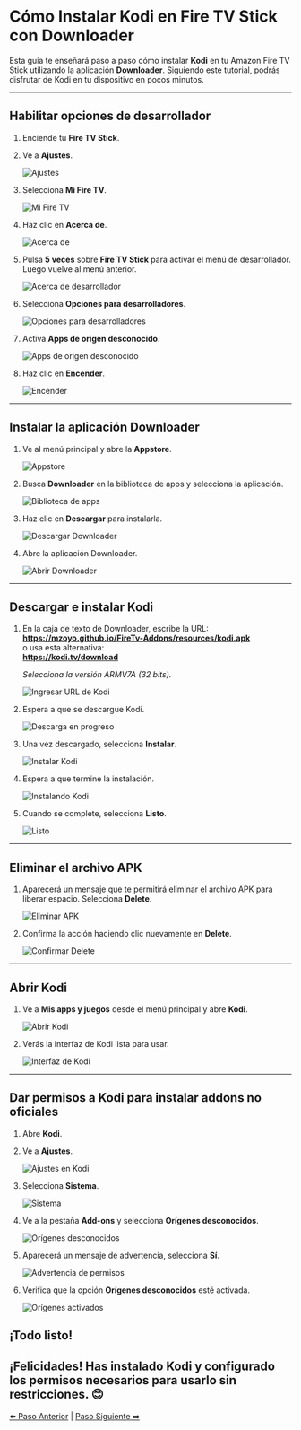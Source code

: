 # **Cómo Instalar Kodi en Fire TV Stick con Downloader**

Esta guía te enseñará paso a paso cómo instalar **Kodi** en tu Amazon Fire TV Stick utilizando la aplicación **Downloader**. Siguiendo este tutorial, podrás disfrutar de Kodi en tu dispositivo en pocos minutos.

---

## **Habilitar opciones de desarrollador**

1. Enciende tu **Fire TV Stick**.
2. Ve a **Ajustes**.

   ![Ajustes](/images/1.jpg)

3. Selecciona **Mi Fire TV**.

   ![Mi Fire TV](/images/2.jpg)

4. Haz clic en **Acerca de**.

   ![Acerca de](/images/3.jpg)

5. Pulsa **5 veces** sobre **Fire TV Stick** para activar el menú de desarrollador. Luego vuelve al menú anterior.

   ![Acerca de desarrollador](/images/4.jpg)

6. Selecciona **Opciones para desarrolladores**.

   ![Opciones para desarrolladores](/images/5.jpg)

7. Activa **Apps de origen desconocido**.

   ![Apps de origen desconocido](/images/6.jpg)

8. Haz clic en **Encender**.

   ![Encender](/images/7.jpg)

---

## **Instalar la aplicación Downloader**

1. Ve al menú principal y abre la **Appstore**.

   ![Appstore](/images/8.jpg)

2. Busca **Downloader** en la biblioteca de apps y selecciona la aplicación.

   ![Biblioteca de apps](/images/9.jpg)

3. Haz clic en **Descargar** para instalarla.

   ![Descargar Downloader](/images/10.jpg)

4. Abre la aplicación Downloader.

   ![Abrir Downloader](/images/11.jpg)

---

## **Descargar e instalar Kodi**

1. En la caja de texto de Downloader, escribe la URL:  
   **<https://mzoyo.github.io/FireTv-Addons/resources/kodi.apk>**  
   o usa esta alternativa:  
   **<https://kodi.tv/download>**

   _Selecciona la versión ARMV7A (32 bits)._

   ![Ingresar URL de Kodi](/images/12.jpg)

2. Espera a que se descargue Kodi.

   ![Descarga en progreso](/images/13.jpg)

3. Una vez descargado, selecciona **Instalar**.

   ![Instalar Kodi](/images/14.jpg)

4. Espera a que termine la instalación.

   ![Instalando Kodi](/images/15.jpg)

5. Cuando se complete, selecciona **Listo**.

   ![Listo](/images/16.jpg)

---

## **Eliminar el archivo APK**

1. Aparecerá un mensaje que te permitirá eliminar el archivo APK para liberar espacio. Selecciona **Delete**.

   ![Eliminar APK](/images/17.jpg)

2. Confirma la acción haciendo clic nuevamente en **Delete**.

   ![Confirmar Delete](/images/18.jpg)

---

## **Abrir Kodi**

1. Ve a **Mis apps y juegos** desde el menú principal y abre **Kodi**.

   ![Abrir Kodi](/images/19.jpg)

2. Verás la interfaz de Kodi lista para usar.

   ![Interfaz de Kodi](/images/20.jpg)

---

## **Dar permisos a Kodi para instalar addons no oficiales**

1. Abre **Kodi**.
2. Ve a **Ajustes**.

   ![Ajustes en Kodi](/images/21.jpg)

3. Selecciona **Sistema**.

   ![Sistema](/images/22.jpg)

4. Ve a la pestaña **Add-ons** y selecciona **Orígenes desconocidos**.

   ![Orígenes desconocidos](/images/23.jpg)

5. Aparecerá un mensaje de advertencia, selecciona **Sí**.

   ![Advertencia de permisos](/images/24.jpg)

6. Verifica que la opción **Orígenes desconocidos** esté activada.

   ![Orígenes activados](/images/25.jpg)

## **¡Todo listo!**

## ¡Felicidades! Has instalado **Kodi** y configurado los permisos necesarios para usarlo sin restricciones. 😊

[⬅️ Paso Anterior](/README.md) | [Paso Siguiente ➡️](step2-acestream.md)
